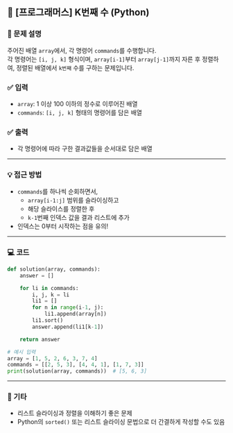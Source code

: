 ## 📌 [프로그래머스] K번째 수 (Python)

### 📝 문제 설명
주어진 배열 `array`에서, 각 명령어 `commands`를 수행합니다.  
각 명령어는 `[i, j, k]` 형식이며, `array[i-1]`부터 `array[j-1]`까지 자른 후 정렬하여, 정렬된 배열에서 `k번째` 수를 구하는 문제입니다.

### ✅ 입력
- `array`: 1 이상 100 이하의 정수로 이루어진 배열
- `commands`: `[i, j, k]` 형태의 명령어를 담은 배열

### ✅ 출력
- 각 명령어에 따라 구한 결과값들을 순서대로 담은 배열

---

### 💡 접근 방법
- `commands`를 하나씩 순회하면서, 
  - `array[i-1:j]` 범위를 슬라이싱하고
  - 해당 슬라이스를 정렬한 후
  - `k-1`번째 인덱스 값을 결과 리스트에 추가
- 인덱스는 0부터 시작하는 점을 유의!

---

### 💻 코드
```python
def solution(array, commands):
    answer = []

    for li in commands:
        i, j, k = li
        li1 = []
        for n in range(i-1, j):
            li1.append(array[n])
        li1.sort()
        answer.append(li1[k-1])

    return answer

# 예시 입력
array = [1, 5, 2, 6, 3, 7, 4]
commands = [[2, 5, 3], [4, 4, 1], [1, 7, 3]]
print(solution(array, commands))  # [5, 6, 3]
```

---

### 📌 기타
- 리스트 슬라이싱과 정렬을 이해하기 좋은 문제
- Python의 `sorted()` 또는 리스트 슬라이싱 문법으로 더 간결하게 작성할 수도 있음